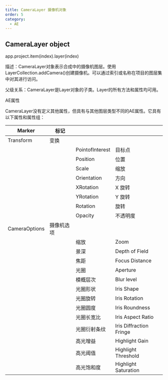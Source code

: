 ```yaml
---
title: CameraLayer 摄像机对象
order: 5
category:
  - AE
---
```

## CameraLayer object #

app.project.item(index).layer(index)

描述：CameraLayer对象表示合成中的摄像机图层。使用LayerCollection.addCamera()创建摄像机。可以通过索引或名称在项目的图层集中对其进行访问。

父级关系：CameraLayer是Layer对象的子类。Layer的所有方法和属性均可用。

AE属性

CameraLayer没有定义其他属性，但具有与其他图层类型不同的AE属性。它具有以下属性和属性组：

|Marker | 标记 |  ||
|---|---|---|---|
|Transform | 变换 |  ||
||  | PointofInterest | 目标点|
||  | Position | 位置|
||  | Scale | 缩放|
||  | Orientation | 方向|
||  | XRotation | X 旋转|
||  | YRotation | Y 旋转|
||  | Rotation | 旋转|
||  | Opacity | 不透明度|
|CameraOptions | 摄像机选项 |  ||
||  | 缩放 | Zoom|
||  | 景深 | Depth of Field|
||  | 焦距 | Focus Distance|
||  | 光圈 | Aperture|
||  | 模概层次 | Blur level|
||  | 光圈形状 | Iris Shape|
||  | 光圈旋转 | Iris Rotation|
||  | 光圈圆度 | Iris Roundness|
||  | 光圈长宽比 | Iris Aspect Ratio|
||  | 光圈衍射条纹 | Iris Diffraction Fringe|
||  | 高光增益 | Highlight Gain|
||  | 高光阈值 | Highlight Threshold|
||  | 高光饱和度 | Highlight Saturation|

